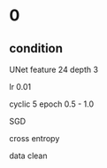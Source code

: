 # 0
## condition
UNet feature 24 depth 3

lr 0.01 

cyclic 5 epoch 0.5 - 1.0

SGD

cross entropy

data clean




